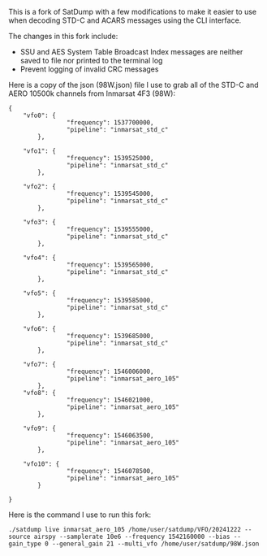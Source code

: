 This is a fork of SatDump with a few modifications to make it easier to use when decoding STD-C and ACARS messages using the CLI interface.  

The changes in this fork include:  
- SSU and AES System Table Broadcast Index messages are neither saved to file nor printed to the terminal log
- Prevent logging of invalid CRC messages

Here is a copy of the json (98W.json) file I use to grab all of the STD-C and AERO 10500k channels from Inmarsat 4F3 (98W):

```
{
	"vfo0": {
                "frequency": 1537700000,
                "pipeline": "inmarsat_std_c"
        },

	"vfo1": {
                "frequency": 1539525000,
                "pipeline": "inmarsat_std_c"
        },

	"vfo2": {
                "frequency": 1539545000,
                "pipeline": "inmarsat_std_c"
        },

	"vfo3": {
                "frequency": 1539555000,
                "pipeline": "inmarsat_std_c"
        },

	"vfo4": {
                "frequency": 1539565000,
                "pipeline": "inmarsat_std_c"
        },

	"vfo5": {
                "frequency": 1539585000,
                "pipeline": "inmarsat_std_c"
        },

	"vfo6": {
                "frequency": 1539685000,
                "pipeline": "inmarsat_std_c"
        },

	"vfo7": {
                "frequency": 1546006000,
                "pipeline": "inmarsat_aero_105"
        },
	"vfo8": {
                "frequency": 1546021000,
                "pipeline": "inmarsat_aero_105"
        },

	"vfo9": {
                "frequency": 1546063500,
                "pipeline": "inmarsat_aero_105"
        },

	"vfo10": {
                "frequency": 1546078500,
                "pipeline": "inmarsat_aero_105"
        }

}

```

Here is the command I use to run this fork:
```
./satdump live inmarsat_aero_105 /home/user/satdump/VFO/20241222 --source airspy --samplerate 10e6 --frequency 1542160000 --bias --gain_type 0 --general_gain 21 --multi_vfo /home/user/satdump/98W.json
```
